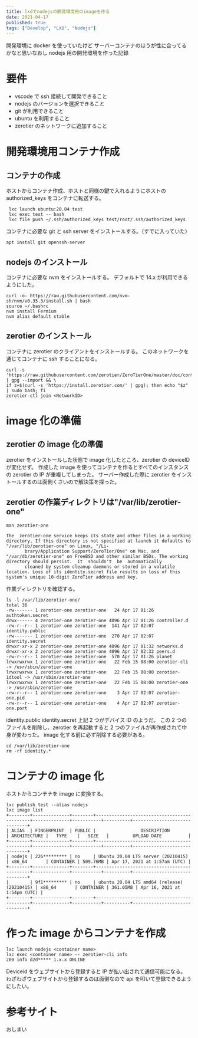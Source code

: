 ```yaml
---
title: lxdでnodejsの開発環境用のimageを作る
date: 2021-04-17
published: true
tags: ["Develop", "LXD", "Nodejs"]
---
```


開発環境に docker を使っていたけど
サーバーコンテナのほうが性に合ってるかなと思いなおし
nodejs 用の開発環境を作った記録

# 要件

- vscode で ssh 接続して開発できること
- nodejs のバージョンを選択できること
- git が利用できること
- ubuntu を利用すること
- zerotier のネットワークに追加すること

# 開発環境用コンテナ作成

## コンテナの作成

ホストからコンテナ作成、ホストと同様の鍵で入れるようにホストの authorized_keys をコンテナに転送する。

```shell
 lxc launch ubuntu:20.04 test
 lxc exec test -- bash
 lxc file push ~/.ssh/authorized_keys test/root/.ssh/authorized_keys
```

コンテナに必要な git と ssh server をインストールする。（すでに入っていた）

```shell
apt install git openssh-server
```

## nodejs のインストール

コンテナに必要な nvm をインストールする。
デフォルトで 14.x が利用できるようにした。

```shell
curl -o- https://raw.githubusercontent.com/nvm-sh/nvm/v0.35.3/install.sh | bash
source ~/.bashrc
nvm install Fermium
nvm alias default stable
```

## zerotier のインストール

コンテナに zerotier のクライアントをインストールする。
このネットワークを通じてコンテナに ssh することになる。

```shell
curl -s 'https://raw.githubusercontent.com/zerotier/ZeroTierOne/master/doc/contact%40zerotier.com.gpg' | gpg --import && \
if z=$(curl -s 'https://install.zerotier.com/' | gpg); then echo "$z" | sudo bash; fi
zerotier-ctl join <NetworkID>
```

# image 化の準備

## zerotier の image 化の準備

zerotier をインストールした状態で image 化したところ、zerotier の deviceID が変化せず。
作成した image を使ってコンテナを作るとすべてのインスタンスの zerotier の IP が重複してしまった。
サーバー作成した際に zerotier をインストールするのは面倒くさいので解決策を探った。

## zerotier の作業ディレクトリは"/var/lib/zerotier-one"

```shell
man zerotier-one

The  zerotier-one service keeps its state and other files in a working directory. If this directory is not specified at launch it defaults to "/var/lib/zerotier-one" on Linux, "/Li‐
       brary/Application Support/ZeroTier/One" on Mac, and "/var/db/zerotier-one" on FreeBSD and other similar BSDs. The working directory should persist.  It  shouldn't  be  automatically
       cleaned by system cleanup daemons or stored in a volatile location. Loss of its identity.secret file results in loss of this system's unique 10-digit ZeroTier address and key.

```

作業ディレクトリを確認する。

```shell
ls -l /var/lib/zerotier-one/
total 36
-rw------- 1 zerotier-one zerotier-one   24 Apr 17 01:26 authtoken.secret
drwx------ 4 zerotier-one zerotier-one 4096 Apr 17 01:26 controller.d
-rw-r--r-- 1 zerotier-one zerotier-one  141 Apr 17 02:07 identity.public
-rw------- 1 zerotier-one zerotier-one  270 Apr 17 02:07 identity.secret
drwxr-xr-x 2 zerotier-one zerotier-one 4096 Apr 17 01:32 networks.d
drwxr-xr-x 2 zerotier-one zerotier-one 4096 Apr 17 02:32 peers.d
-rw-r--r-- 1 zerotier-one zerotier-one  570 Apr 17 01:26 planet
lrwxrwxrwx 1 zerotier-one zerotier-one   22 Feb 15 08:00 zerotier-cli -> /usr/sbin/zerotier-one
lrwxrwxrwx 1 zerotier-one zerotier-one   22 Feb 15 08:00 zerotier-idtool -> /usr/sbin/zerotier-one
lrwxrwxrwx 1 zerotier-one zerotier-one   22 Feb 15 08:00 zerotier-one -> /usr/sbin/zerotier-one
-rw-r--r-- 1 zerotier-one zerotier-one    3 Apr 17 02:07 zerotier-one.pid
-rw-r--r-- 1 zerotier-one zerotier-one    4 Apr 17 02:07 zerotier-one.port

```

identity.public
identity.secret
上記 2 つがデバイス ID のようだ。
この 2 つのファイルを削除し、zerotier を再起動すると 2 つのファイルが再作成されて中身が変わった。
image 化する前に必ず削除する必要がある。

```shell
cd /var/lib/zerotier-one
rm -rf identity.*
```

# コンテナの image 化

ホストからコンテナを image に変換する。

```shell
lxc publish test --alias nodejs
lxc image list
+--------+--------------+--------+---------------------------------------------+--------------+-----------+----------+------------------------------+
| ALIAS  | FINGERPRINT  | PUBLIC |                 DESCRIPTION                 | ARCHITECTURE |   TYPE    |   SIZE   |         UPLOAD DATE          |
+--------+--------------+--------+---------------------------------------------+--------------+-----------+----------+------------------------------+
| nodejs | 226********* | no     | Ubuntu 20.04 LTS server (20210415)          | x86_64       | CONTAINER | 509.76MB | Apr 17, 2021 at 1:57am (UTC) |
+--------+--------------+--------+---------------------------------------------+--------------+-----------+----------+------------------------------+
|        | 9f1********* | no     | ubuntu 20.04 LTS amd64 (release) (20210415) | x86_64       | CONTAINER | 361.05MB | Apr 16, 2021 at 1:54pm (UTC) |
+--------+--------------+--------+---------------------------------------------+--------------+-----------+----------+------------------------------+
```

# 作った image からコンテナを作成

```shell
lxc launch nodejs <container name>
lxc exec <container name> -- zerotier-cli info
200 info d2d***** 1.x.x ONLINE
```

Deviceid をウェブサイトから登録すると IP が払い出されて通信可能になる。
わざわざウェブサイトから登録するのは面倒なので api を叩いて登録できるようにしたい。

# 参考サイト

<OgpLink url="https://www.zerotier.com/download/" />

<OgpLink url="https://www.digitalocean.com/community/tutorials/how-to-install-node-js-on-ubuntu-20-04-ja" />

おしまい
